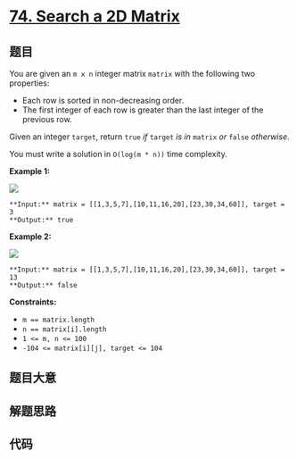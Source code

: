 # [74. Search a 2D Matrix](https://leetcode.com/problems/search-a-2d-matrix)

## 题目

You are given an `m x n` integer matrix `matrix` with the following two
properties:

  * Each row is sorted in non-decreasing order.
  * The first integer of each row is greater than the last integer of the previous row.

Given an integer `target`, return `true` _if_ `target` _is in_ `matrix` _or_
`false` _otherwise_.

You must write a solution in `O(log(m * n))` time complexity.



**Example 1:**

![](https://assets.leetcode.com/uploads/2020/10/05/mat.jpg)

    
    
    **Input:** matrix = [[1,3,5,7],[10,11,16,20],[23,30,34,60]], target = 3
    **Output:** true
    

**Example 2:**

![](https://assets.leetcode.com/uploads/2020/10/05/mat2.jpg)

    
    
    **Input:** matrix = [[1,3,5,7],[10,11,16,20],[23,30,34,60]], target = 13
    **Output:** false
    



**Constraints:**

  * `m == matrix.length`
  * `n == matrix[i].length`
  * `1 <= m, n <= 100`
  * `-104 <= matrix[i][j], target <= 104`


## 题目大意

## 解题思路

## 代码

```javascript

```
